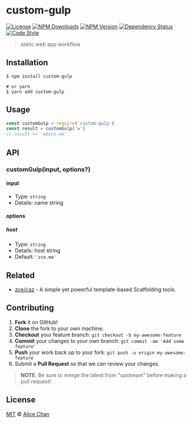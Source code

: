 # custom-gulp

[![License][license-img]][license-url]
[![NPM Downloads][downloads-img]][downloads-url]
[![NPM Version][version-img]][version-url]
[![Dependency Status][dependency-img]][dependency-url]
[![Code Style][style-img]][style-url]

> static web app workflow

## Installation

```shell
$ npm install custom-gulp

# or yarn
$ yarn add custom-gulp
```

## Usage

<!-- TODO: Introduction of Usage -->

```javascript
const customGulp = require('custom-gulp')
const result = customGulp('w')
// result => 'w@zce.me'
```

## API

<!-- TODO: Introduction of API -->

### customGulp(input, options?)

#### input

- Type: `string`
- Details: name string

#### options

##### host

- Type: `string`
- Details: host string
- Default: `'zce.me'`

## Related

- [zce/caz](https://github.com/zce/caz) - A simple yet powerful template-based Scaffolding tools.

## Contributing

1. **Fork** it on GitHub!
2. **Clone** the fork to your own machine.
3. **Checkout** your feature branch: `git checkout -b my-awesome-feature`
4. **Commit** your changes to your own branch: `git commit -am 'Add some feature'`
5. **Push** your work back up to your fork: `git push -u origin my-awesome-feature`
6. Submit a **Pull Request** so that we can review your changes.

> **NOTE**: Be sure to merge the latest from "upstream" before making a pull request!

## License

[MIT](LICENSE) &copy; [Alice Chan](https://github.com/AloneSet)



[license-img]: https://img.shields.io/github/license/AloneSet/custom-gulp
[license-url]: https://github.com/AloneSet/custom-gulp/blob/master/LICENSE
[downloads-img]: https://img.shields.io/npm/dm/custom-gulp
[downloads-url]: https://npm.im/custom-gulp
[version-img]: https://img.shields.io/npm/v/custom-gulp
[version-url]: https://npm.im/custom-gulp
[dependency-img]: https://img.shields.io/librariesio/github/AloneSet/custom-gulp
[dependency-url]: https://github.com/AloneSet/custom-gulp
[style-img]: https://img.shields.io/badge/code_style-standard-brightgreen
[style-url]: https://standardjs.com
